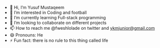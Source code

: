 - 👋 Hi, I’m Yusuf Mustaqeem
- 👀 I’m interested in Coding and football
- 🌱 I’m currently learning Full-stack programming
- 💞️ I’m looking to collaborate on different projects
- 📫 How to reach me @fweshlolade on twitter and ykmjunior@gmail.com
- 😄 Pronouns: He
- ⚡ Fun fact: there is no rule to this thing called life

<!---
Herdarlork/Herdarlork is a ✨ special ✨ repository because its `README.md` (this file) appears on your GitHub profile.
You can click the Preview link to take a look at your changes.
--->
